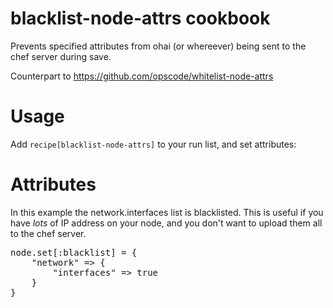 # blacklist-node-attrs cookbook

Prevents specified attributes from ohai (or whereever) being sent to the 
chef server during save. 

Counterpart to https://github.com/opscode/whitelist-node-attrs

# Usage

Add ````recipe[blacklist-node-attrs]```` to your run list, and set
attributes:

# Attributes

In this example the network.interfaces list is blacklisted.
This is useful if you have *lots* of IP address on your node, and you
don't want to upload them all to the chef server.

<pre>
node.set[:blacklist] = {
    "network" => {
        "interfaces" => true
    }
}
</pre>

